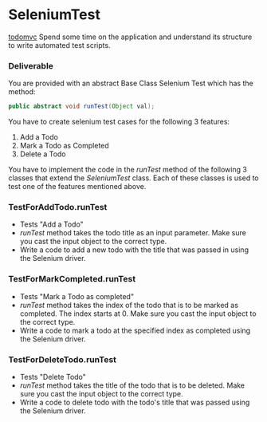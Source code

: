 # SeleniumTest

[todomvc](https://todomvc.com/examples/vanillajs/)
Spend some time on the application and understand its structure to write automated test scripts.

### Deliverable

You are provided with an abstract Base Class Selenium Test which has the method:
```java
public abstract void runTest(Object val);
```

You have to create selenium test cases for the following 3 features:
1. Add a Todo
2. Mark a Todo as Completed
3. Delete a Todo

You have to implement the code in the _runTest_ method of the following 3 classes that extend 
the _SeleniumTest_ class. Each of these classes is used to test one of the features mentioned 
above.

### TestForAddTodo.runTest
- Tests "Add a Todo"
- _runTest_ method takes the todo title as an input parameter. Make sure you cast the input 
  object to the correct type.
- Write a code to add a new todo with the title that was passed in using the Selenium driver.

### TestForMarkCompleted.runTest
- Tests "Mark a Todo as completed"
- _runTest_ method takes the index of the todo that is to be marked as completed. The index 
  starts at 0. Make sure you cast the input object to the correct type.
- Write a code to mark a todo at the specified index as completed using the Selenium driver.

### TestForDeleteTodo.runTest
- Tests "Delete Todo"
- _runTest_ method takes the title of the todo that is to be deleted. Make sure you cast the input object to the correct type.
- Write a code to delete todo with the todo's title that was passed using the Selenium driver.
